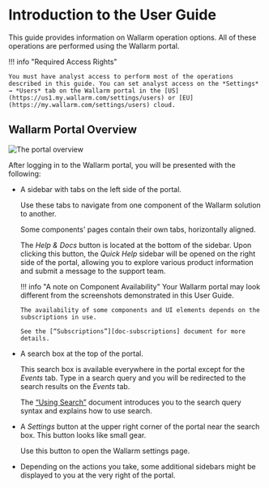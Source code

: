 [img-wallarm-portal-overview]:  ../images/user-guides/dashboard/dashboard.png

[link-wallarm-console]:     https://my.wallarm.com/settings/users

[doc-use-search]:           search-and-filters/use-search.md
[doc-subscriptions]:        ../about-wallarm/subscription-plans.md


# Introduction to the User Guide

This guide provides information on Wallarm operation options. All of these operations are performed using the Wallarm portal.

!!! info "Required Access Rights"

    You must have analyst access to perform most of the operations described in this guide. You can set analyst access on the *Settings* → *Users* tab on the Wallarm portal in the [US](https://us1.my.wallarm.com/settings/users) or [EU](https://my.wallarm.com/settings/users) cloud.

##  Wallarm Portal Overview

![The portal overview][img-wallarm-portal-overview]

After logging in to the Wallarm portal, you will be presented with the following:
*   A sidebar with tabs on the left side of the portal.

    Use these tabs to navigate from one component of the Wallarm solution to another.
    
    Some components' pages contain their own tabs, horizontally aligned.
    
    The *Help & Docs* button is located at the bottom of the sidebar. Upon clicking this button, the *Quick Help* sidebar will be opened on the right side of the portal, allowing you to explore various product information and submit a message to the support team.
    
    !!! info "A note on Component Availability"
        Your Wallarm portal may look different from the screenshots demonstrated in this User Guide.
        
        The availability of some components and UI elements depends on the subscriptions in use.
        
        See the [“Subscriptions”][doc-subscriptions] document for more details.
    
*   A search box at the top of the portal.

    This search box is available everywhere in the portal except for the *Events* tab. Type in a search query and you will be redirected to the search results on the *Events* tab. 

    The [“Using Search”][doc-use-search] document introduces you to the search query syntax and explains how to use search.

*   A *Settings* button at the upper right corner of the portal near the search box. This button looks like small gear.

    Use this button to open the Wallarm settings page.
    
*   Depending on the actions you take, some additional sidebars might be displayed to you at the very right of the portal.     

<!-- ## Demo videos

<div class="video-wrapper">
  <iframe width="1280" height="720" src="https://www.youtube.com/embed/R8v9npJAXSo" frameborder="0" allow="accelerometer; autoplay; encrypted-media; gyroscope; picture-in-picture" allowfullscreen loading="lazy"></iframe>
</div> -->